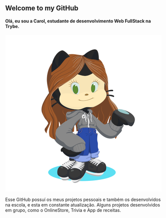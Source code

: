
## Welcome to my GitHub 

#### Olá, eu sou a Carol, estudante de desenvolvimento Web FullStack na Trybe.

![my octa-cat](my-octocat500x500.png)
  
Esse GitHub possuí os meus projetos pessoais e também os desenvolvidos na escola, e esta em constante atualização. 
Alguns projetos desenvolvidos em grupo, como o OnlineStore, Trivia e App de receitas.


